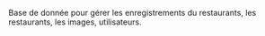 Base de donnée pour gérer les enregistrements du restaurants, les restaurants, les images, utilisateurs.